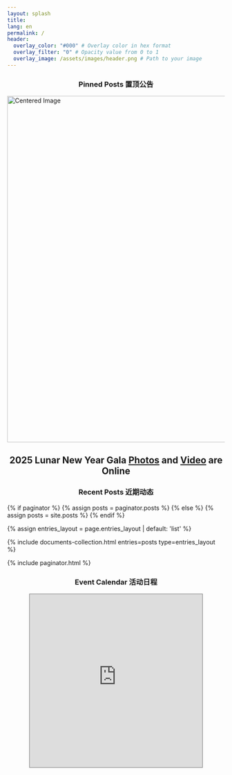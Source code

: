 ```yaml
---
layout: splash
title:
lang: en
permalink: /
header:
  overlay_color: "#000" # Overlay color in hex format
  overlay_filter: "0" # Opacity value from 0 to 1
  overlay_image: /assets/images/header.png # Path to your image
---
```


<h3 style="text-align: center;">
  Pinned Posts 置顶公告 </h3>

  <a href="https://photos.app.goo.gl/dLEwmXaRKzRgC78K8" target="_blank">
    <img src="https://lh3.googleusercontent.com/pw/AP1GczMLFu6xvHuNo82VNv1OdFV3wJiEY2LrL1bzFjDsojBRgx94Hh36jXHJ5pHXCRUEchhhf2Kdy727OZJ9OzgWIfU6cCBvu85lMvX6xS-2rY-KBgLFKYyZ38c6hfjLPARHkzPOSNcZOlY9iCd7DF-8UvxS9A=w1898-h1266-s-no-gm?authuser=0" alt="Centered Image" style="display: block; margin: 0 auto;" width="800">
  </a>

<h2 style="text-align: center;">
  2025 Lunar New Year Gala <a href="https://photos.app.goo.gl/dLEwmXaRKzRgC78K8">Photos</a> and <a href="https://youtu.be/zbVs_Sa7SBA?si=71FWizcov61Ktm5i">Video</a> are Online
</h2>

<h3 style="text-align: center;">
  Recent Posts 近期动态 </h3>

{% if paginator %}
  {% assign posts = paginator.posts %}
{% else %}
  {% assign posts = site.posts %}
{% endif %}

{% assign entries_layout = page.entries_layout | default: 'list' %}
<div class="entries-{{ entries_layout }}">
  {% include documents-collection.html entries=posts type=entries_layout %}
</div>

{% include paginator.html %}

<h3 style="text-align: center;">
  Event Calendar 活动日程 </h3>

<div style="display: flex; justify-content: center; align-items: center;">
    <iframe src="https://calendar.google.com/calendar/embed?height=400&wkst=1&ctz=America%2FLos_Angeles&showPrint=0&mode=AGENDA&src=dGNjYWFuZXRAZ21haWwuY29t&color=%234285F4" style="border:solid 1px #777" width="400" height="400" frameborder="0" scrolling="no"></iframe>
</div>
